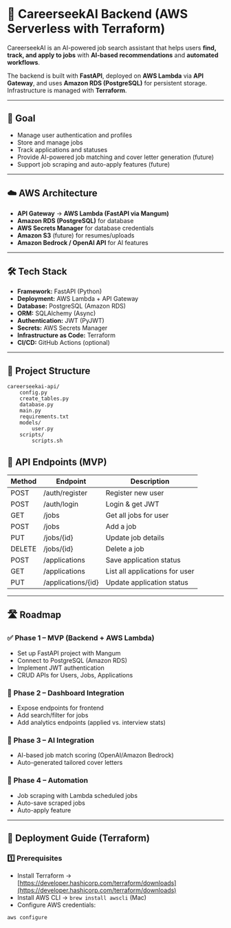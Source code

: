 # 🚀 CareerseekAI Backend (AWS Serverless with Terraform)

CareerseekAI is an AI-powered job search assistant that helps users **find, track, and apply to jobs** with **AI-based recommendations** and **automated workflows**.

The backend is built with **FastAPI**, deployed on **AWS Lambda** via **API Gateway**, and uses **Amazon RDS (PostgreSQL)** for persistent storage.  
Infrastructure is managed with **Terraform**.

---

## 🎯 Goal
- Manage user authentication and profiles
- Store and manage jobs
- Track applications and statuses
- Provide AI-powered job matching and cover letter generation (future)
- Support job scraping and auto-apply features (future)

---

## ☁️ AWS Architecture
- **API Gateway** → **AWS Lambda (FastAPI via Mangum)**
- **Amazon RDS (PostgreSQL)** for database
- **AWS Secrets Manager** for database credentials
- **Amazon S3** (future) for resumes/uploads
- **Amazon Bedrock / OpenAI API** for AI features

---

## 🛠 Tech Stack
- **Framework:** FastAPI (Python)
- **Deployment:** AWS Lambda + API Gateway
- **Database:** PostgreSQL (Amazon RDS)
- **ORM:** SQLAlchemy (Async)
- **Authentication:** JWT (PyJWT)
- **Secrets:** AWS Secrets Manager
- **Infrastructure as Code:** Terraform
- **CI/CD:** GitHub Actions (optional)

---

## 📂 Project Structure
```
careerseekai-api/
    config.py
    create_tables.py
    database.py
    main.py
    requirements.txt
    models/
        user.py
    scripts/
        scripts.sh
```

## 📡 API Endpoints (MVP)

| Method | Endpoint             | Description                          |
|--------|----------------------|--------------------------------------|
| POST   | /auth/register       | Register new user                   |
| POST   | /auth/login          | Login & get JWT                     |
| GET    | /jobs                | Get all jobs for user               |
| POST   | /jobs                | Add a job                           |
| PUT    | /jobs/{id}           | Update job details                  |
| DELETE | /jobs/{id}           | Delete a job                        |
| POST   | /applications        | Save application status             |
| GET    | /applications        | List all applications for user      |
| PUT    | /applications/{id}   | Update application status           |

---

## 🛣️ Roadmap

### ✅ **Phase 1 – MVP (Backend + AWS Lambda)**
- Set up FastAPI project with Mangum
- Connect to PostgreSQL (Amazon RDS)
- Implement JWT authentication
- CRUD APIs for Users, Jobs, Applications

### 🔹 **Phase 2 – Dashboard Integration**
- Expose endpoints for frontend
- Add search/filter for jobs
- Add analytics endpoints (applied vs. interview stats)

### 🔹 **Phase 3 – AI Integration**
- AI-based job match scoring (OpenAI/Amazon Bedrock)
- Auto-generated tailored cover letters

### 🔹 **Phase 4 – Automation**
- Job scraping with Lambda scheduled jobs
- Auto-save scraped jobs
- Auto-apply feature

---

## 🚀 Deployment Guide (Terraform)

### **1️⃣ Prerequisites**
- Install Terraform → [https://developer.hashicorp.com/terraform/downloads](https://developer.hashicorp.com/terraform/downloads)
- Install AWS CLI → `brew install awscli` (Mac)
- Configure AWS credentials:
```bash
aws configure